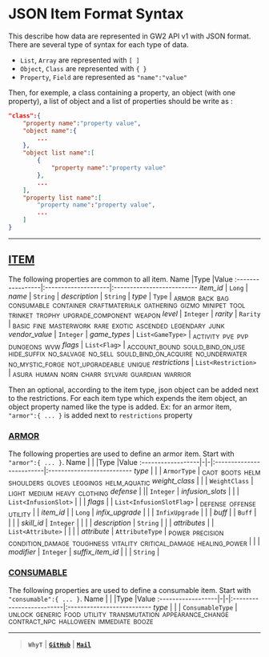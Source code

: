 JSON Item Format Syntax
=======================
This describe how data are represented in GW2 API v1 with JSON format.
There are several type of syntax for each type of data.

- `List`, `Array` are represented with `[ ]`
- `Object`, `Class` are represented with `{ }`
- `Property`, `Field` are represented as `"name":"value"`

Then, for exemple, a class containing a property, an object (with one property), a list of object and a list of properties should be write as :
```json
"class":{
    "property name":"property value",
    "object name":{
        ...
    },
    "object list name":[
        {
            "property name":"property value"
        },
        ...
    ],
    "property list name":[
        "property name":"property value",
        ...
    ]
}
```

-----

## [ITEM][1]
The following properties are common to all item.
Name              |Type                 |Value
:-----------------|:--------------------|:--------------------------
*item_id*         | `Long`              |
*name*            | `String`            |
*description*     | `String`            |
*type*            | `Type`              | <sub>ARMOR` `BACK` `BAG` `CONSUMABLE` `CONTAINER` `CRAFTMATERIALK` `GATHERING` `GIZMO` `MINIPET` `TOOL` `TRINKET` `TROPHY` `UPGRADE_COMPONENT` `WEAPON</sub>
*level*           | `Integer`           |
*rarity*          | `Rarity`            | <sub>BASIC` `FINE` `MASTERWORK` `RARE` `EXOTIC` `ASCENDED` `LEGENDARY` `JUNK</sub>
*vendor_value*    | `Integer`           |
*game_types*      | `List<GameType>`    | <sub>ACTIVITY` `PVE` `PVP` `DUNGEONS` `WVW</sub>
*flags*           |  `List<Flag>`       | <sub>ACCOUNT_BOUND` `SOULD_BIND_ON_USE` `HIDE_SUFFIX` `NO_SALVAGE` `NO_SELL` `SOULD_BIND_ON_ACQUIRE` `NO_UNDERWATER` `NO_MYSTIC_FORGE` `NOT_UPGRADEABLE` `UNIQUE</sub>
*restrictions*    | `List<Restriction>` | <sub>ASURA` `HUMAN` `NORN` `CHARR` `SYLVARI` `GUARDIAN` `WARRIOR</sub>

Then an optional, according to the item type, json object can be added next to the restrictions. For each item type which expends the item object, an object property named like the type is added. Ex: for an armor item, `"armor":{ ... }` is added next to `restrictions` property

### [ARMOR][2]

The following properties are used to define an armor item. Start with `"armor":{ ... }`.
Name               | | |Type                      |Value
:------------------|-|-|:-------------------------|:--------------------------
*type*             | | | `ArmorType`              | <sub>CAOT` `BOOTS` `HELM` `SHOULDERS` `GLOVES` `LEGGINGS` `HELM_AQUATIC</sub>
*weight_class*     | | | `WeightClass`            | <sub>LIGHT` `MEDIUM` `HEAVY` `CLOTHING</sub>
*defense*           | || `Integer`                |
*infusion_slots*   | | | `List<InfusionSlot>`     |
| | *flags*          | | `List<InfusionSlotFlag>` | <sub>DEFENSE` `OFFENSE` `UTILITY</sub>
| | *item_id*        | | `Long`                   |
*infix_upgrade*    | | | `InfixUpgrade`           |
| | *buff*           | | `Buff`                   |
| | | *skill_id*       | `Integer`                |
| | | *description*    | `String`                 |
| | *attributes*     | | `List<Attribute>`        |
| | | *attribute*      | `AttributeType`          | <sub>POWER` `PRECISION` `CONDITION_DAMAGE` `TOUGHNESS` `VITALITY` `CRITICAL_DAMAGE` `HEALING_POWER</sub>
| | | *modifier*       | `Integer`                |
*suffix_item_id*   | | | `String`                 |


### [CONSUMABLE][3]
The following properties are used to define a consumable item. Start with `"consumable":{ ... }`.
Name               | | |Type                      |Value
:------------------|-|-|:-------------------------|:--------------------------
*type*             | | | `ConsumableType`         | <sub>UNLOCK` `GENERIC` `FOOD` `UTILITY` `TRANSMUTATION` `APPEARANCE_CHANGE` `CONTRACT_NPC` `HALLOWEEN` `IMMEDIATE` `BOOZE</sub>




----------------------------------------------------

> **`WhyT`** | **[`GitHub`][4]** | **[`Mail`][5]**


  [1]: https://github.com/WhyTSwag/GW2/blob/master/src/fr/whyt/item/Item.java "{@Link Item.java}"
  [2]: https://github.com/WhyTSwag/GW2/blob/master/src/fr/whyt/item/extend/Armor.java "{@Link Armor.java}"
  [3]: https://github.com/WhyTSwag/GW2/blob/master/src/fr/whyt/item/extend/Consumable.java "{@Link Consumable.java}"
  [4]: https://github.com/WhyTSwag "My WhyT GitHub"
  [5]: mailto:whyt.swag@gmail.com?subject=[Contact&nbsp;from&nbsp;Stackedit.io]&body=E-mail&nbsp;sent&nbsp;from&nbsp;Stacked.io&nbsp;signature. "Mail Me"